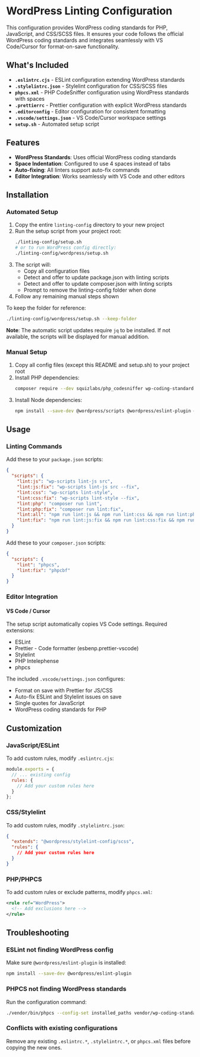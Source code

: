 # WordPress Linting Configuration

This configuration provides WordPress coding standards for PHP, JavaScript, and CSS/SCSS files. It ensures your code follows the official WordPress coding standards and integrates seamlessly with VS Code/Cursor for format-on-save functionality.

## What's Included

- **`.eslintrc.cjs`** - ESLint configuration extending WordPress standards
- **`.stylelintrc.json`** - Stylelint configuration for CSS/SCSS files
- **`phpcs.xml`** - PHP CodeSniffer configuration using WordPress standards with spaces
- **`.prettierrc`** - Prettier configuration with explicit WordPress standards
- **`.editorconfig`** - Editor configuration for consistent formatting
- **`.vscode/settings.json`** - VS Code/Cursor workspace settings
- **`setup.sh`** - Automated setup script

## Features

- **WordPress Standards**: Uses official WordPress coding standards
- **Space Indentation**: Configured to use 4 spaces instead of tabs
- **Auto-fixing**: All linters support auto-fix commands
- **Editor Integration**: Works seamlessly with VS Code and other editors

## Installation

### Automated Setup

1. Copy the entire `linting-config` directory to your new project
2. Run the setup script from your project root:
   ```bash
   ./linting-config/setup.sh
   # or to run WordPress config directly:
   ./linting-config/wordpress/setup.sh
   ```
3. The script will:
   - Copy all configuration files
   - Detect and offer to update package.json with linting scripts
   - Detect and offer to update composer.json with linting scripts
   - Prompt to remove the linting-config folder when done
4. Follow any remaining manual steps shown

To keep the folder for reference:
```bash
./linting-config/wordpress/setup.sh --keep-folder
```

**Note**: The automatic script updates require `jq` to be installed. If not available, the scripts will be displayed for manual addition.

### Manual Setup

1. Copy all config files (except this README and setup.sh) to your project root
2. Install PHP dependencies:
   ```bash
   composer require --dev squizlabs/php_codesniffer wp-coding-standards/wpcs dealerdirect/phpcodesniffer-composer-installer
   ```
3. Install Node dependencies:
   ```bash
   npm install --save-dev @wordpress/scripts @wordpress/eslint-plugin @wordpress/stylelint-config @wordpress/prettier-config
   ```

## Usage

### Linting Commands

Add these to your `package.json` scripts:
```json
{
  "scripts": {
    "lint:js": "wp-scripts lint-js src",
    "lint:js:fix": "wp-scripts lint-js src --fix",
    "lint:css": "wp-scripts lint-style",
    "lint:css:fix": "wp-scripts lint-style --fix",
    "lint:php": "composer run lint",
    "lint:php:fix": "composer run lint:fix",
    "lint:all": "npm run lint:js && npm run lint:css && npm run lint:php",
    "lint:fix": "npm run lint:js:fix && npm run lint:css:fix && npm run lint:php:fix"
  }
}
```

Add these to your `composer.json` scripts:
```json
{
  "scripts": {
    "lint": "phpcs",
    "lint:fix": "phpcbf"
  }
}
```

### Editor Integration

#### VS Code / Cursor

The setup script automatically copies VS Code settings. Required extensions:
- ESLint
- Prettier - Code formatter (esbenp.prettier-vscode)
- Stylelint
- PHP Intelephense
- phpcs

The included `.vscode/settings.json` configures:
- Format on save with Prettier for JS/CSS
- Auto-fix ESLint and Stylelint issues on save
- Single quotes for JavaScript
- WordPress coding standards for PHP

## Customization

### JavaScript/ESLint

To add custom rules, modify `.eslintrc.cjs`:
```javascript
module.exports = {
  // ... existing config
  rules: {
    // Add your custom rules here
  }
};
```

### CSS/Stylelint

To add custom rules, modify `.stylelintrc.json`:
```json
{
  "extends": "@wordpress/stylelint-config/scss",
  "rules": {
    // Add your custom rules here
  }
}
```

### PHP/PHPCS

To add custom rules or exclude patterns, modify `phpcs.xml`:
```xml
<rule ref="WordPress">
  <!-- Add exclusions here -->
</rule>
```

## Troubleshooting

### ESLint not finding WordPress config
Make sure `@wordpress/eslint-plugin` is installed:
```bash
npm install --save-dev @wordpress/eslint-plugin
```

### PHPCS not finding WordPress standards
Run the configuration command:
```bash
./vendor/bin/phpcs --config-set installed_paths vendor/wp-coding-standards/wpcs
```

### Conflicts with existing configurations
Remove any existing `.eslintrc.*`, `.stylelintrc.*`, or `phpcs.xml` files before copying the new ones.
